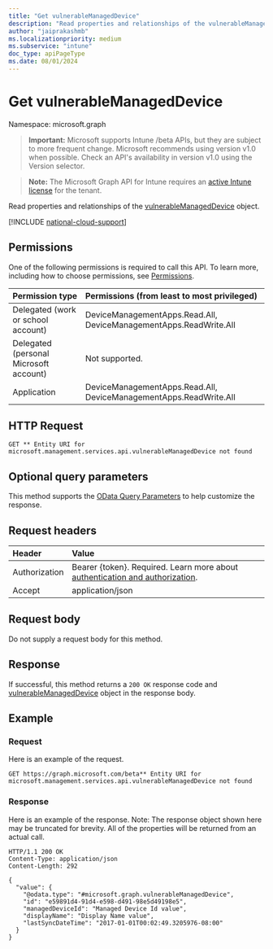 ```yaml
---
title: "Get vulnerableManagedDevice"
description: "Read properties and relationships of the vulnerableManagedDevice object."
author: "jaiprakashmb"
ms.localizationpriority: medium
ms.subservice: "intune"
doc_type: apiPageType
ms.date: 08/01/2024
---
```


# Get vulnerableManagedDevice

Namespace: microsoft.graph

> **Important:** Microsoft supports Intune /beta APIs, but they are subject to more frequent change. Microsoft recommends using version v1.0 when possible. Check an API's availability in version v1.0 using the Version selector.

> **Note:** The Microsoft Graph API for Intune requires an [active Intune license](https://go.microsoft.com/fwlink/?linkid=839381) for the tenant.

Read properties and relationships of the [vulnerableManagedDevice](../resources/intune-partnerintegration-vulnerablemanageddevice.md) object.

[!INCLUDE [national-cloud-support](../../includes/all-clouds.md)]

## Permissions
One of the following permissions is required to call this API. To learn more, including how to choose permissions, see [Permissions](/graph/permissions-reference).

|Permission type|Permissions (from least to most privileged)|
|:---|:---|
|Delegated (work or school account)|DeviceManagementApps.Read.All, DeviceManagementApps.ReadWrite.All|
|Delegated (personal Microsoft account)|Not supported.|
|Application|DeviceManagementApps.Read.All, DeviceManagementApps.ReadWrite.All|

## HTTP Request
<!-- {
  "blockType": "ignored"
}
-->
```http
GET ** Entity URI for microsoft.management.services.api.vulnerableManagedDevice not found
```

## Optional query parameters
This method supports the [OData Query Parameters](/graph/query-parameters) to help customize the response.

## Request headers
|Header|Value|
|:---|:---|
|Authorization|Bearer {token}. Required. Learn more about [authentication and authorization](/graph/auth/auth-concepts).|
|Accept|application/json|

## Request body
Do not supply a request body for this method.

## Response
If successful, this method returns a `200 OK` response code and [vulnerableManagedDevice](../resources/intune-partnerintegration-vulnerablemanageddevice.md) object in the response body.

## Example

### Request
Here is an example of the request.
```http
GET https://graph.microsoft.com/beta** Entity URI for microsoft.management.services.api.vulnerableManagedDevice not found
```

### Response
Here is an example of the response. Note: The response object shown here may be truncated for brevity. All of the properties will be returned from an actual call.
```http
HTTP/1.1 200 OK
Content-Type: application/json
Content-Length: 292

{
  "value": {
    "@odata.type": "#microsoft.graph.vulnerableManagedDevice",
    "id": "e59891d4-91d4-e598-d491-98e5d49198e5",
    "managedDeviceId": "Managed Device Id value",
    "displayName": "Display Name value",
    "lastSyncDateTime": "2017-01-01T00:02:49.3205976-08:00"
  }
}
```